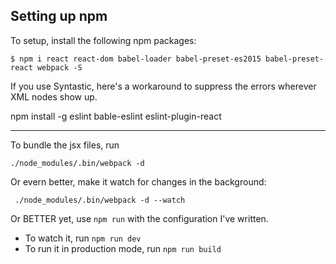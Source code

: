 ## Setting up npm

To setup, install the following npm packages:
```
$ npm i react react-dom babel-loader babel-preset-es2015 babel-preset-react webpack -S
```

If you use Syntastic, here's a workaround to suppress the errors wherever XML nodes show up.

npm install -g eslint bable-eslint eslint-plugin-react

---

To bundle the jsx files, run

` ./node_modules/.bin/webpack -d `

Or evern better, make it watch for changes in the background:

` ./node_modules/.bin/webpack -d --watch`

Or BETTER yet, use `npm run` with the configuration I've written.

* To watch it, run `npm run dev`
* To run it in production mode, run `npm run build`
